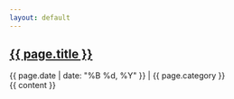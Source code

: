 ```yaml
---
layout: default
---
```

<div id="article-container">
<h2 class="title"><a href="{{ page.url }}">{{ page.title }}</a></h2>
<div id="post-date">{{ page.date | date: "%B %d, %Y" }} | {{  page.category  }}</div>
{{ content }}
</div>
